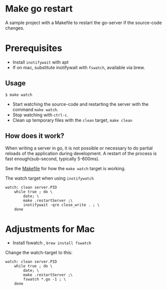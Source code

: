 
# Make go restart

A sample project with a Makefile to restart the go-server if the source-code changes. 

# Prerequisites

* Install `inotifywait` with apt
* If on mac, substitute inotifywait with `fswatch`, available via brew.


## Usage

    $ make watch

* Start watching the source-code and restarting the server with the command `make watch`. 
* Stop watching with `ctrl-c`.
* Clean up temporary files with the `clean` target, `make clean`


## How does it work?

When writing a server in go, it is not possible or necessary to do partial reloads of the application during development. A restart of the process is fast enough(sub-second, typically 5-600ms). 

See the [Makefile](Makefile) for how the `make watch` target is working.  


The watch target when using `inotifywatch`
```
watch: clean server.PID
	while true ; do \
		date; \
		make .restartServer ;\
		inotifywait -qre close_write . ; \
	done
```

# Adjustments for Mac

* Install fswatch , `brew install fswatch`

Change the watch-target to this:

```
watch: clean server.PID
	while true ; do \
		date; \
		make .restartServer ;\
		fswatch *.go -1 ; \
	done
```
